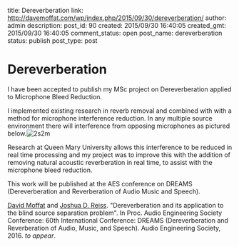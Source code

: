 title: Dereverberation
link: http://davemoffat.com/wp/index.php/2015/09/30/dereverberation/
author: admin
description: 
post_id: 90
created: 2015/09/30 16:40:05
created_gmt: 2015/09/30 16:40:05
comment_status: open
post_name: dereverberation
status: publish
post_type: post

# Dereverberation

I have been accepted to publish my MSc project on Dereverberation applied to Microphone Bleed Reduction.

I implemented existing research in reverb removal and combined with with a method for microphone interference reduction. In any multiple source environment there will interference from opposing microphones as pictured below.![2s2m](/wp-content/uploads/2015/09/2s2m.png)

Research at Queen Mary University allows this interference to be reduced in real time processing and my project was to improve this with the addition of removing natural acoustic reverberation in real time, to assist with the microphone bleed reduction.

This work will be published at the AES conference on DREAMS (Dereverberation and Reverberation of Audio Music and Speech).

[David Moffat](http://www.davemoffat.com/) and [Joshua D. Reiss](http://www.eecs.qmul.ac.uk/~josh/index.htm). "Dereverberation and its application to the blind source separation problem". In Proc. Audio Engineering Society Conference: 60th International Conference: DREAMS (Dereverberation and Reverberation of Audio, Music, and Speech). Audio Engineering Society, 2016. _to appear_.